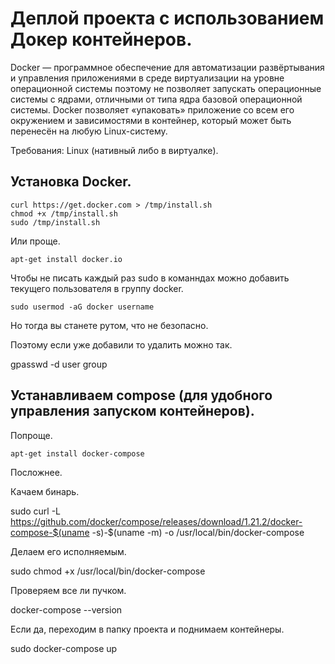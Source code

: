 # Деплой проекта с использованием Докер контейнеров.

Docker — программное обеспечение для автоматизации развёртывания и управления приложениями в среде виртуализации на уровне операционной системы
поэтому не позволяет запускать операционные системы с ядрами, отличными от типа ядра базовой операционной системы. 
Docker позволяет «упаковать» приложение со всем его окружением и зависимостями в контейнер, который может быть перенесён на любую Linux-систему.

Требования: Linux (нативный либо в виртуалке).

## Установка Docker.

    curl https://get.docker.com > /tmp/install.sh
    chmod +x /tmp/install.sh
    sudo /tmp/install.sh
    
Или проще.

    apt-get install docker.io
    
Чтобы не писать каждый раз sudo в команндах можно добавить текущего пользователя в группу docker.

    sudo usermod -aG docker username
    
Но тогда вы станете рутом, что не безопасно.  

Поэтому если уже добавили то удалить можно так.

  gpasswd -d user group 
  
## Устанавливаем compose (для удобного управления запуском контейнеров).

Попроще.

    apt-get install docker-compose

Посложнее.

Качаем бинарь.

  sudo curl -L https://github.com/docker/compose/releases/download/1.21.2/docker-compose-$(uname -s)-$(uname -m) -o /usr/local/bin/docker-compose
  
  
Делаем его исполняемым.

  sudo chmod +x /usr/local/bin/docker-compose
  
Проверяем все ли пучком.

  docker-compose --version
  
Если да, переходим в папку проекта и поднимаем контейнеры.

  sudo docker-compose up    
    
    
 
